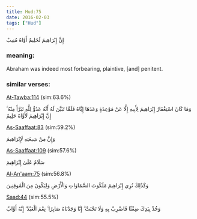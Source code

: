 ```yaml
---
title: Hud:75
date: 2016-02-03
tags: ["Hud"]
---
```

إِنَّ إِبْرَاهِيمَ لَحَلِيمٌ أَوَّاهٌ مُنِيبٌ
### meaning: 
Abraham was indeed most forbearing, plaintive, [and] penitent.
### similar verses: 

[At-Tawba:114](/9/114) (sim:63.6%)

وَمَا كَانَ اسْتِغْفَارُ إِبْرَاهِيمَ لِأَبِيهِ إِلَّا عَنْ مَوْعِدَةٍ وَعَدَهَا إِيَّاهُ فَلَمَّا تَبَيَّنَ لَهُ أَنَّهُ عَدُوٌّ لِلَّهِ تَبَرَّأَ مِنْهُ ۚ إِنَّ إِبْرَاهِيمَ لَأَوَّاهٌ حَلِيمٌ

[As-Saaffaat:83](/37/83) (sim:59.2%)

وَإِنَّ مِنْ شِيعَتِهِ لَإِبْرَاهِيمَ

[As-Saaffaat:109](/37/109) (sim:57.6%)

سَلَامٌ عَلَىٰ إِبْرَاهِيمَ

[Al-An'aam:75](/6/75) (sim:56.8%)

وَكَذَٰلِكَ نُرِي إِبْرَاهِيمَ مَلَكُوتَ السَّمَاوَاتِ وَالْأَرْضِ وَلِيَكُونَ مِنَ الْمُوقِنِينَ

[Saad:44](/38/44) (sim:55.5%)

وَخُذْ بِيَدِكَ ضِغْثًا فَاضْرِبْ بِهِ وَلَا تَحْنَثْ ۗ إِنَّا وَجَدْنَاهُ صَابِرًا ۚ نِعْمَ الْعَبْدُ ۖ إِنَّهُ أَوَّابٌ
